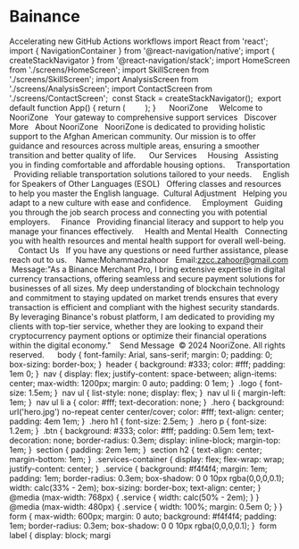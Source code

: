 # Bainance
Accelerating new GitHub Actions workflows 
‎import React from 'react';
‎import { NavigationContainer } from '@react-navigation/native';
‎import { createStackNavigator } from '@react-navigation/stack';
‎import HomeScreen from './screens/HomeScreen';
‎import SkillScreen from './screens/SkillScreen';
‎import AnalysisScreen from './screens/AnalysisScreen';
‎import ContactScreen from './screens/ContactScreen';
‎
‎const Stack = createStackNavigator();
‎
‎export default function App() {
‎return (
‎
‎
‎
‎
‎
‎
‎
‎
‎);
‎}
‎‎
‎
‎
‎
‎
‎NooriZone
‎
‎
‎
‎
‎
‎
‎
‎
‎
‎
‎
‎
‎
‎
‎Welcome to NooriZone
‎
‎
‎Your gateway to comprehensive support services
‎
‎
‎Discover More
‎
‎
‎About NooriZone
‎
‎
‎NooriZone is dedicated to providing holistic support to the Afghan American community. Our mission is to offer guidance and resources across multiple areas, ensuring a smoother transition and better quality of life.
‎
‎
‎
‎
‎
‎Our Services
‎
‎
‎
‎
‎Housing
‎
‎
‎Assisting you in finding comfortable and affordable housing options.
‎
‎
‎
‎
‎Transportation
‎
‎
‎Providing reliable transportation solutions tailored to your needs.
‎
‎
‎
‎
‎English for Speakers of Other Languages (ESOL)
‎
‎
‎Offering classes and resources to help you master the English language.
‎
‎
‎
‎
‎Cultural Adjustment
‎
‎
‎Helping you adapt to a new culture with ease and confidence.
‎
‎
‎
‎
‎Employment
‎
‎
‎Guiding you through the job search process and connecting you with potential employers.
‎
‎
‎
‎
‎Finance
‎
‎
‎Providing financial literacy and support to help you manage your finances effectively.
‎
‎
‎
‎
‎Health and Mental Health
‎
‎
‎Connecting you with health resources and mental health support for overall well-being.
‎
‎
‎
‎
‎
‎
‎Contact Us
‎
‎
‎If you have any questions or need further assistance, please reach out to us.
‎
‎
‎
‎Name:Mohammadzahoor 
‎
‎
‎Email:zzcc.zahoor@gmail.com 
‎
‎
‎Message:‎"As a Binance Merchant Pro, I bring extensive expertise in digital currency transactions, offering seamless and secure payment solutions for businesses of all sizes. My deep understanding of blockchain technology and commitment to staying updated on market trends ensures that every transaction is efficient and compliant with the highest security standards. By leveraging Binance's robust platform, I am dedicated to providing my clients with top-tier service, whether they are looking to expand their cryptocurrency payment options or optimize their financial operations within the digital economy."
‎
‎
‎
‎Send Message
‎
‎
‎
‎© 2024 NooriZone. All rights reserved.
‎
‎
‎
‎
‎
‎body {
‎font-family: Arial, sans-serif;
‎margin: 0;
‎padding: 0;
‎box-sizing: border-box;
‎}
‎
‎header {
‎background: #333;
‎color: #fff;
‎padding: 1em 0;
‎}
‎
‎nav {
‎display: flex;
‎justify-content: space-between;
‎align-items: center;
‎max-width: 1200px;
‎margin: 0 auto;
‎padding: 0 1em;
‎}
‎
‎.logo {
‎font-size: 1.5em;
‎}
‎
‎nav ul {
‎list-style: none;
‎display: flex;
‎}
‎
‎nav ul li {
‎margin-left: 1em;
‎}
‎
‎nav ul li a {
‎color: #fff;
‎text-decoration: none;
‎}
‎
‎.hero {
‎background: url('hero.jpg') no-repeat center center/cover;
‎color: #fff;
‎text-align: center;
‎padding: 4em 1em;
‎}
‎
‎.hero h1 {
‎font-size: 2.5em;
‎}
‎
‎.hero p {
‎font-size: 1.2em;
‎}
‎
‎.btn {
‎background: #333;
‎color: #fff;
‎padding: 0.5em 1em;
‎text-decoration: none;
‎border-radius: 0.3em;
‎display: inline-block;
‎margin-top: 1em;
‎}
‎
‎section {
‎padding: 2em 1em;
‎}
‎
‎section h2 {
‎text-align: center;
‎margin-bottom: 1em;
‎}
‎
‎.services-container {
‎display: flex;
‎flex-wrap: wrap;
‎justify-content: center;
‎}
‎
‎.service {
‎background: #f4f4f4;
‎margin: 1em;
‎padding: 1em;
‎border-radius: 0.3em;
‎box-shadow: 0 0 10px rgba(0,0,0,0.1);
‎width: calc(33% - 2em);
‎box-sizing: border-box;
‎text-align: center;
‎}
‎
‎@media (max-width: 768px) {
‎.service {
‎width: calc(50% - 2em);
‎}
‎}
‎
‎@media (max-width: 480px) {
‎.service {
‎width: 100%;
‎margin: 0.5em 0;
‎}
‎}
‎
‎form {
‎max-width: 600px;
‎margin: 0 auto;
‎background: #f4f4f4;
‎padding: 1em;
‎border-radius: 0.3em;
‎box-shadow: 0 0 10px rgba(0,0,0,0.1);
‎}
‎
‎form label {
‎display: block;
‎margi
